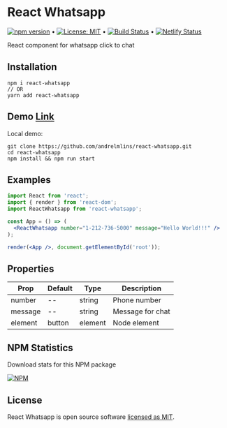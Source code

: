 # React Whatsapp

[![npm version](https://badge.fury.io/js/react-whatsapp.svg)](https://www.npmjs.com/package/react-whatsapp) &bull; [![License: MIT](https://img.shields.io/badge/License-MIT-yellow.svg)](https://github.com/andrelmlins/react-whatsapp/blob/master/LICENSE) &bull; [![Build Status](https://travis-ci.com/andrelmlins/react-whatsapp.svg?branch=master)](https://travis-ci.com/andrelmlins/react-whatsapp) &bull; [![Netlify Status](https://api.netlify.com/api/v1/badges/aedabb99-7094-4894-8063-7dad39afc83d/deploy-status)](https://app.netlify.com/sites/react-whatsapp/deploys)

React component for whatsapp click to chat

## Installation

```
npm i react-whatsapp
// OR
yarn add react-whatsapp
```

## Demo [Link](https://react-whatsapp.netlify.com/)

Local demo:

```
git clone https://github.com/andrelmlins/react-whatsapp.git
cd react-whatsapp
npm install && npm run start
```

## Examples

```jsx
import React from 'react';
import { render } from 'react-dom';
import ReactWhatsapp from 'react-whatsapp';

const App = () => (
  <ReactWhatsapp number="1-212-736-5000" message="Hello World!!!" />
);

render(<App />, document.getElementById('root'));
```

## Properties

| Prop    | Default | Type    | Description      |
| ------- | ------- | ------- | ---------------- |
| number  | --      | string  | Phone number     |
| message | --      | string  | Message for chat |
| element | button  | element | Node element     |

## NPM Statistics

Download stats for this NPM package

[![NPM](https://nodei.co/npm/react-whatsapp.png)](https://nodei.co/npm/react-whatsapp/)

## License

React Whatsapp is open source software [licensed as MIT](https://github.com/andrelmlins/react-whatsapp/blob/master/LICENSE).
